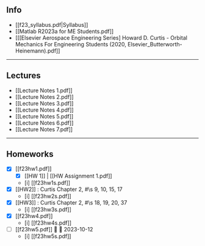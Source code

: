 ## Info

- [[f23_syllabus.pdf|Syllabus]]
- [[Matlab R2023a for ME Students.pdf]]
- [[[Elsevier Aerospace Engineering Series] Howard D. Curtis - Orbital Mechanics For Engineering Students (2020, Elsevier_Butterworth-Heinemann).pdf]]


---
## Lectures
- [[Lecture Notes 1.pdf]]
- [[Lecture Notes 2.pdf]]
- [[Lecture Notes 3.pdf]]
- [[Lecture Notes 4.pdf]]
- [[Lecture Notes 5.pdf]]
- [[Lecture Notes 6.pdf]]
- [[Lecture Notes 7.pdf]]


---
## Homeworks
- [x] [[f23hw1.pdf]]
	- [x] [[HW 1]] | [[HW Assignment 1.pdf]]
	- [i] [[f23hw1s.pdf]] 
- [x] [[HW2]] : Curtis Chapter 2, #\s 9, 10, 15, 17
	- [i] [[f23hw2s.pdf]] 
- [x] [[HW3]] : Curtis Chapter 2, #\s 18, 19, 20, 37
	- [i] [[f23hw3s.pdf]] 
- [x] [[f23hw4.pdf]]
	- [i] [[f23hw4s.pdf]] 
- [ ] [[f23hw5.pdf]] 🔼 📅 2023-10-12 
	- [i] [[f23hw5s.pdf]] 
